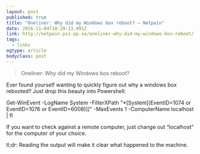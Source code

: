 ```yaml
---
layout: post 
published: true 
title: "Oneliner: Why did my Windows box reboot? – Netpain" 
date: 2016-11-04T10:29:13.891Z 
link: http://netpain.pvz.pp.se/oneliner-why-did-my-windows-box-reboot/ 
tags:
  - links
ogtype: article 
bodyclass: post 
---
```


> Oneliner: Why did my Windows box reboot?

Ever found yourself wanting to quickly figure out why a windows box rebooted? Just drop this beauty into Powershell:

Get-WinEvent -LogName System -FilterXPath "*[System[(EventID=1074 or EventID=1076 or EventID=6008)]]" -MaxEvents 1 -ComputerName localhost | fl

If you want to check against a remote computer, just change out “localhost” for the computer of your choice.

tl;dr: Reading the output will make it clear what happened to the machine.